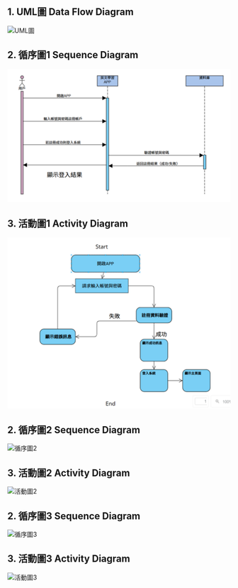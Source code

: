 ## 1. UML圖 Data Flow Diagram 
![UML圖](https://github.com/Shengjun7/home1/blob/main/images/UML%E5%9C%96.png?raw=true)

## 2. 循序圖1  Sequence Diagram
![循序圖1](https://github.com/Shengjun7/home1/blob/main/images/%E5%BE%AA%E5%BA%8F%E5%9C%961.png?raw=true)
## 3. 活動圖1 Activity Diagram
![活動圖1](https://github.com/Shengjun7/home1/blob/main/images/%E6%B4%BB%E5%8B%95%E5%9C%961.png?raw=true)
## 2. 循序圖2  Sequence Diagram
![循序圖2]()
## 3. 活動圖2 Activity Diagram
![活動圖2]()
## 2. 循序圖3  Sequence Diagram
![循序圖3]()
## 3. 活動圖3 Activity Diagram
![活動圖3]()
